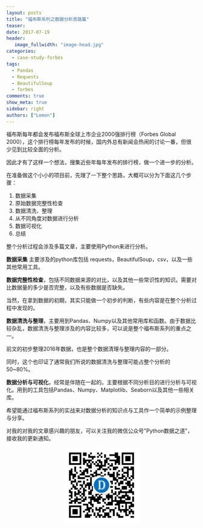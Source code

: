 ```yaml
---
layout: posts
title: "福布斯系列之数据分析思路篇"
teaser:
date: 2017-07-19
header:
   image_fullwidth: "image-head.jpg"
categories:
  - case-study-forbes
tags:
  - Pandas
  - Requests
  - BeautifulSoup
  - forbes
comments: true
show_meta: true
sidebar: right
authors: ["Lemon"]
---
```


福布斯每年都会发布福布斯全球上市企业2000强排行榜（Forbes Global 2000），这个排行榜每年发布的时候，国内外总有新闻会热闹的讨论一番，但很少见到比较全面的分析。

因此才有了这样一个想法，搜集近些年每年发布的排行榜，做一个进一步的分析。

在准备做这个小小的项目前，先理了一下整个思路，大概可以分为下面这几个步骤：
1. 数据采集
1. 原始数据完整性检查
1. 数据清洗、整理
1. 从不同角度对数据进行分析
1. 数据可视化
1. 总结


整个分析过程会涉及多篇文章，主要使用Python来进行分析。

**数据采集** 主要涉及的python库包括 requests，BeautifulSoup，csv，以及一些其他常用工具。

**数据完整性检查**，包括不同数据来源的对比，以及其他一些常识性的知识。需要对比数据量的多少是否完整，以及有些数据是否缺失。

当然，在拿到数据的初期，其实只能做一个初步的判断，有些内容是在整个分析过程中发现的。

**数据清洗与整理**，主要用到Pandas、Numpy以及其他常用库和函数。由于数据比较杂乱，数据清洗与整理涉及的内容比较多，可以说是整个福布斯系列的重点之一。

前文的初步整理2016年数据，也是整个数据清理与整理内容的一部分。

同时，这个也印证了通常我们所说的数据清洗与整理可能占整个分析的50~80%。

**数据分析与可视化**，经常是伴随在一起的。主要根据不同分析目的进行分析与可视化。用到的工具包括Pandas、Numpy、Matplotlib、Seaborn以及其他一些相关库。

希望能通过福布斯系列的实战来对数据分析的知识点与工具作一个简单的示例整理与分享。

对我的对我的文章感兴趣的朋友，可以关注我的微信公众号"Python数据之道"，接收我的更新通知。

<div align="center"><img src="/images/qrcode.jpg" width="200"/></div>
